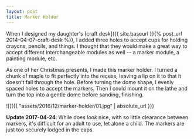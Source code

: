 ```yaml
---
layout: post
title: Marker Holder
---
```

When I designed my daughter's
[craft desk]({{ site.baseurl }}{% post_url 2014-04-07-craft-desk %}), I added
three holes to accept cups for holding crayons, pencils, and things. I thought
that they would make a great way to accept different interchangeable modules as
well -- a marker module, a painting module, etc.

As one of her Christmas presents, I made this marker holder. I turned a chunk
of maple to fit perfectly into the recess, leaving a lip on it to that it
doesn't fall through the hole. Before turning the dome shape, I evenly spaced
holes to accept the markers. Then I could mount it on the lathe and turn the top
into a gentle dome before sanding, finishing.

![]({{ "assets/2016/12/marker-holder/01.jpg" | absolute_url }})

__Update 2017-04-24__: While does _look_ nice, with so little clearance between
markers, it's difficult for an adult to use, let alone a child. The markers are
just too securely lodged in the caps.
